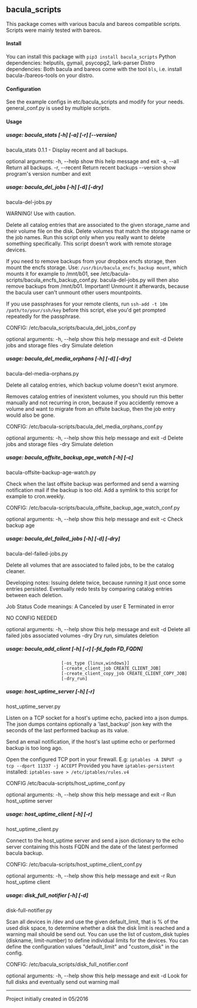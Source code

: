 ## bacula_scripts

This package comes with various bacula and bareos compatible scripts. Scripts were mainly tested
with bareos.

#### Install
You can install this package with `pip3 install bacula_scripts`
Python dependencies: helputils, gymail, psycopg2, lark-parser
Distro dependencies: Both bacula and bareos come with the tool `bls`, i.e. install
bacula-/bareos-tools on your distro.

#### Configuration
See the example configs in etc/bacula_scripts and modify for your needs. general_conf.py is
used by multiple scripts.


#### Usage

##### usage: bacula_stats [-h] [-a] [-r] [--version]

bacula_stats 0.1.1 - Display recent and all backups.

optional arguments:
  -h, --help    show this help message and exit
  -a, --all     Return all backups.
  -r, --recent  Return recent backups
  --version     show program's version number and exit


##### usage: bacula_del_jobs [-h] [-d] [-dry]

 bacula-del-jobs.py

WARNING! Use with caution.

Delete all catalog entries that are associated to the given storage_name and their volume file
on the disk. Delete volumes that match the storage name or the job names.
Run this script only when you really want to delete something specifically.
This script doesn't work with remote storage devices.

If you need to remove backups from your dropbox encfs storage, then mount the encfs
storage. Use: `/usr/bin/bacula_encfs_backup mount`, which mounts it for example to /mnt/b01,
see /etc/bacula-scripts/bacula_encfs_backup_conf.py. bacula-del-jobs.py will then also remove
backups from /mnt/b01. Important! Unmount it afterwards, because the bacula user can't unmount
other users mountpoints.

If you use passphrases for your remote clients, run `ssh-add -t 10m /path/to/your/ssh/key`
before this script, else you'd get prompted repeatedly for the passphrase.

CONFIG: /etc/bacula_scripts/bacula_del_jobs_conf.py

optional arguments:
  -h, --help  show this help message and exit
  -d          Delete jobs and storage files
  -dry        Simulate deletion


##### usage: bacula_del_media_orphans [-h] [-d] [-dry]

 bacula-del-media-orphans.py

Delete all catalog entries, which backup volume doesn't exist anymore.

Removes catalog entries of inexistent volumes, you should run this better manually and not
recurring in cron, because if you accidently remove a volume and want to migrate from an offsite
backup, then the job entry would also be gone.

CONFIG: /etc/bacula-scripts/bacula_del_media_orphans_conf.py 

optional arguments:
  -h, --help  show this help message and exit
  -d          Delete jobs and storage files
  -dry        Simulate deletion


##### usage: bacula_offsite_backup_age_watch [-h] [-c]

 bacula-offsite-backup-age-watch.py

Check when the last offsite backup was performed and send a warning notification mail if the
backup is too old. Add a symlink to this script for example to cron.weekly.

CONFIG: /etc/bacula-scripts/bacula_offsite_backup_age_watch_conf.py

optional arguments:
  -h, --help  show this help message and exit
  -c          Check backup age


##### usage: bacula_del_failed_jobs [-h] [-d] [-dry]

 bacula-del-failed-jobs.py

Delete all volumes that are associated to failed jobs, to be the catalog cleaner.

Developing notes:
Issuing delete twice, because running it just once some entries persisted.
Eventually redo tests by comparing catalog entries between each deletion.

Job Status Code meanings:
A Canceled by user
E Terminated in error

NO CONFIG NEEDED

optional arguments:
  -h, --help  show this help message and exit
  -d          Delete all failed jobs associated volumes
  -dry        Dry run, simulates deletion


##### usage: bacula_add_client [-h] [-r] [-fd_fqdn FD_FQDN]
                         [-os_type {linux,windows}]
                         [-create_client_job CREATE_CLIENT_JOB]
                         [-create_client_copy_job CREATE_CLIENT_COPY_JOB]
                         [-dry_run]


##### usage: host_uptime_server [-h] [-r]

 host_uptime_server.py

Listen on a TCP socket for a host's uptime echo, packed into a json dumps. The json dumps
contains optionally a 'last_backup' json key with the seconds of the last performed backup
as its value.

Send an email notification, if the host's last uptime echo or performed backup is too long ago.

Open the configured TCP port in your firewall. E.g:
`iptables -A INPUT -p tcp --dport 11337 -j ACCEPT`
Provided you have `iptables-persistent` installed:
`iptables-save > /etc/iptables/rules.v4`

CONFIG /etc/bacula-scripts/host_uptime_conf.py

optional arguments:
  -h, --help  show this help message and exit
  -r          Run host_uptime server


##### usage: host_uptime_client [-h] [-r]

 host_uptime_client.py

Connect to the host_uptime server and send a json dictionary to the echo server containing this
hosts FQDN and the date of the latest performed bacula backup.

CONFIG: /etc/bacula-scripts/host_uptime_client_conf.py

optional arguments:
  -h, --help  show this help message and exit
  -r          Run host_uptime client


##### usage: disk_full_notifier [-h] [-d]

 disk-full-notifier.py

Scan all devices in /dev and use the given default_limit, that is % of the used disk space, to
determine whether a disk the disk limit is reached and a warning mail should be send out.
You can use the list of custom_disk tuples (diskname, limit-number) to define individual limits
for the devices.
You can define the configuration values "default_limit" and "custom_disk" in the config.

CONFIG: /etc/bacula_scripts/disk_full_notifier.conf

optional arguments:
  -h, --help  show this help message and exit
  -d          Look for full disks and eventually send out warning mail


---
Project initially created in 05/2016
